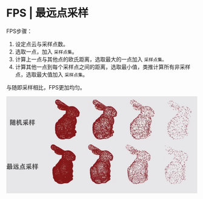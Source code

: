 # FPS | 最远点采样

FPS步骤：

1. 设定点云与采样点数。
2. 选取一点，加入 `采样点集`。
3. 计算上一点与其他点的欧氏距离，选取最大的一点加入 `采样点集。`
4. 计算其他一点到每个采样点之间的距离，选取最小值，类推计算所有非采样点，选取最大值加入 `采样点集`。

与随即采样相比，FPS更加均匀。

![img](./images/FPS1.png)
